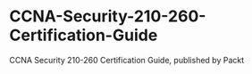 # CCNA-Security-210-260-Certification-Guide
CCNA Security 210-260 Certification Guide, published by Packt
